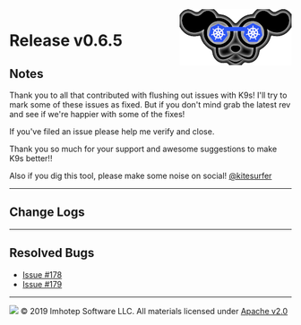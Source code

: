 <img src="https://raw.githubusercontent.com/derailed/k9s/master/assets/k9s_small.png" align="right" width="200" height="auto"/>

# Release v0.6.5

## Notes

Thank you to all that contributed with flushing out issues with K9s! I'll try to mark some of these issues as fixed. But if you don't mind grab the latest rev and see if we're happier with some of the fixes!

If you've filed an issue please help me verify and close.

Thank you so much for your support and awesome suggestions to make K9s better!!

Also if you dig this tool, please make some noise on social! [@kitesurfer](https://twitter.com/kitesurfer)

---

## Change Logs

---

## Resolved Bugs

+ [Issue #178](https://github.com/CirrusByte42/ca9s/issues/178)
+ [Issue #179](https://github.com/CirrusByte42/ca9s/issues/179)

---

<img src="https://raw.githubusercontent.com/derailed/k9s/master/assets/imhotep_logo.png" width="32" height="auto"/> © 2019 Imhotep Software LLC. All materials licensed under [Apache v2.0](http://www.apache.org/licenses/LICENSE-2.0)
